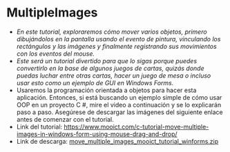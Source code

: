 # MultipleImages

- _En este tutorial, exploraremos cómo mover varios objetos, primero dibujándolos en la pantalla usando el evento de pintura, vinculando los rectángulos y las imágenes y finalmente registrando sus movimientos con los eventos del mouse._
- _Este será un tutorial divertido para que lo sigas porque puedes convertirlo en la base de algunos juegos de cartas, quizás donde puedas luchar entre otras cartas, hacer un juego de mesa o incluso usar esto como un ejemplo de GUI en Windows Forms._
- Usaremos la programación orientada a objetos para hacer esta aplicación. Entonces, si está buscando un ejemplo simple de cómo usar OOP en un proyecto C #, mire el video a continuación y se lo explicarán paso a paso. Asegúrese de descargar las imágenes del siguiente enlace antes de comenzar con el tutorial.
- Link del tutorial: https://www.mooict.com/c-tutorial-move-multiple-images-in-windows-form-using-mouse-drag-and-drop/
- Link de descarga: [move_multiple_images_mooict_tutorial_winforms.zip](https://github.com/MARSFOREVER472/MultipleImages/files/12175559/move_multiple_images_mooict_tutorial_winforms.zip)

